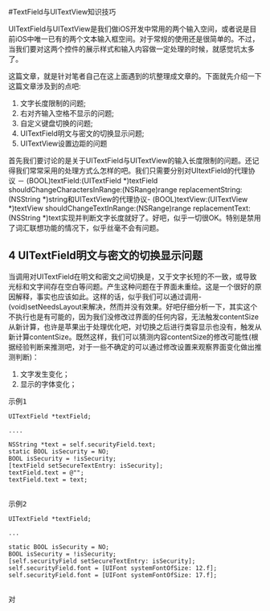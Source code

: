 #TextField与UITextView知识技巧

UITextField与UITextView是我们做iOS开发中常用的两个输入空间，或者说是目前iOS中唯一已有的两个文本输入框空间。对于常规的使用还是很简单的。不过，当我们要对这两个控件的展示样式和输入内容做一定处理的时候，就感觉坑太多了。

这篇文章，就是针对笔者自己在这上面遇到的坑整理成文章的。下面就先介绍一下这篇文章涉及到的点吧:

1. 文字长度限制的问题;
2. 右对齐输入空格不显示的问题;
3. 自定义键盘切换的问题;
4. UITextField明文与密文的切换显示问题;
5. UITextView设置边距的问题

首先我们要讨论的是关于UITextField与UITextView的输入长度限制的问题。还记得我们常常采用的处理方式么怎样的吧。我们只需要分别对UItextField的代理协议
－ (BOOL)textField:(UITextField *)textField shouldChangeCharactersInRange:(NSRange)range replacementString:(NSString *)string和UITextView的代理协议- (BOOL)textView:(UITextView *)textView shouldChangeTextInRange:(NSRange)range replacementText:(NSString *)text实现并判断文字长度就好了。好吧，似乎一切很OK。特别是禁用了词汇联想功能的情况下，似乎丝毫不会有问题。

## 4 UITextField明文与密文的切换显示问题
当调用对UITextField在明文和密文之间切换是，又于文字长短的不一致，或导致光标和文字间存在空白等问题。产生这种问题在于界面未重绘。这是一个很好的原因解释，事实也应该如此。这样的话，似乎我们可以通过调用- (void)setNeedsLayout来解决，然而并没有效果。好吧仔细分析一下，其实这个不执行也是有可能的，因为我们没修改过界面的任何内容，无法触发contentSize从新计算，也许是苹果出于处理优化吧，对切换之后进行类容显示也没有，触发从新计算contentSize。既然这样，我们可以猜测内容contentSize的修改可能性(根据经验判断来推测吧，对于一些不确定的可以通过修改设置来观察界面变化做出推测判断)：

1. 文字发生变化；
2. 显示的字体变化；

<pre>
示例1
<code>
UITextField *textField;
 
....

NSString *text = self.securityField.text;
static BOOL isSecurity = NO;
BOOL isSecurity = !isSecurity;
[textField setSecureTextEntry: isSecurity];
textField.text = @"";
textField.text = text;
</code>
</pre>

    
<pre>
示例2
<code>
UITextField *textField;

...

static BOOL isSecurity = NO;
BOOL isSecurity = !isSecurity;
[self.securityField setSecureTextEntry: isSecurity];
self.securityField.font = [UIFont systemFontOfSize: 12.f];
self.securityField.font = [UIFont systemFontOfSize: 17.f];
</code>
</pre>
对
